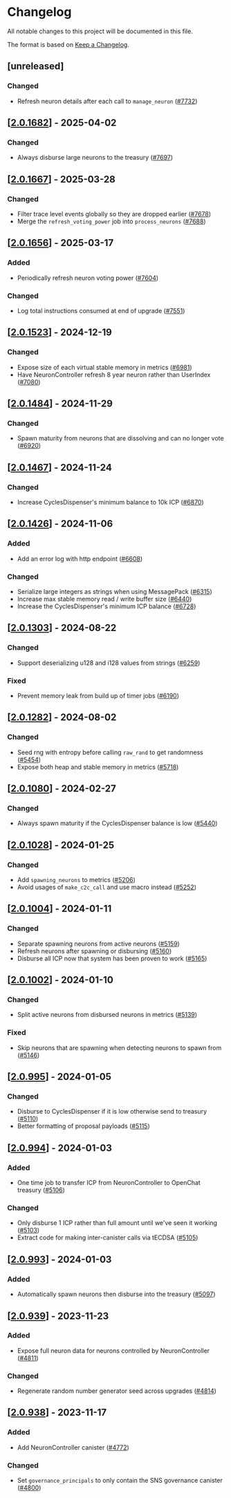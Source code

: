 # Changelog

All notable changes to this project will be documented in this file.

The format is based on [Keep a Changelog](https://keepachangelog.com/en/1.0.0/).

## [unreleased]

### Changed

- Refresh neuron details after each call to `manage_neuron` ([#7732](https://github.com/open-chat-labs/open-chat/pull/7732))

## [[2.0.1682](https://github.com/open-chat-labs/open-chat/releases/tag/v2.0.1682-neuron_controller)] - 2025-04-02

### Changed

- Always disburse large neurons to the treasury ([#7697](https://github.com/open-chat-labs/open-chat/pull/7697))

## [[2.0.1667](https://github.com/open-chat-labs/open-chat/releases/tag/v2.0.1667-neuron_controller)] - 2025-03-28

### Changed

- Filter trace level events globally so they are dropped earlier ([#7678](https://github.com/open-chat-labs/open-chat/pull/7678))
- Merge the `refresh_voting_power` job into `process_neurons` ([#7688](https://github.com/open-chat-labs/open-chat/pull/7688))

## [[2.0.1656](https://github.com/open-chat-labs/open-chat/releases/tag/v2.0.1656-neuron_controller)] - 2025-03-17

### Added

- Periodically refresh neuron voting power ([#7604](https://github.com/open-chat-labs/open-chat/pull/7604))

### Changed

- Log total instructions consumed at end of upgrade ([#7551](https://github.com/open-chat-labs/open-chat/pull/7551))

## [[2.0.1523](https://github.com/open-chat-labs/open-chat/releases/tag/v2.0.1523-neuron_controller)] - 2024-12-19

### Changed

- Expose size of each virtual stable memory in metrics ([#6981](https://github.com/open-chat-labs/open-chat/pull/6981))
- Have NeuronController refresh 8 year neuron rather than UserIndex ([#7080](https://github.com/open-chat-labs/open-chat/pull/7080))

## [[2.0.1484](https://github.com/open-chat-labs/open-chat/releases/tag/v2.0.1484-neuron_controller)] - 2024-11-29

### Changed

- Spawn maturity from neurons that are dissolving and can no longer vote ([#6920](https://github.com/open-chat-labs/open-chat/pull/6920))

## [[2.0.1467](https://github.com/open-chat-labs/open-chat/releases/tag/v2.0.1467-neuron_controller)] - 2024-11-24

### Changed

- Increase CyclesDispenser's minimum balance to 10k ICP ([#6870](https://github.com/open-chat-labs/open-chat/pull/6870))

## [[2.0.1426](https://github.com/open-chat-labs/open-chat/releases/tag/v2.0.1426-neuron_controller)] - 2024-11-06

### Added

- Add an error log with http endpoint ([#6608](https://github.com/open-chat-labs/open-chat/pull/6608))

### Changed

- Serialize large integers as strings when using MessagePack ([#6315](https://github.com/open-chat-labs/open-chat/pull/6315))
- Increase max stable memory read / write buffer size ([#6440](https://github.com/open-chat-labs/open-chat/pull/6440))
- Increase the CyclesDispenser's minimum ICP balance ([#6728](https://github.com/open-chat-labs/open-chat/pull/6728))

## [[2.0.1303](https://github.com/open-chat-labs/open-chat/releases/tag/v2.0.1303-neuron_controller)] - 2024-08-22

### Changed

- Support deserializing u128 and i128 values from strings ([#6259](https://github.com/open-chat-labs/open-chat/pull/6259))

### Fixed

- Prevent memory leak from build up of timer jobs ([#6190](https://github.com/open-chat-labs/open-chat/pull/6190))

## [[2.0.1282](https://github.com/open-chat-labs/open-chat/releases/tag/v2.0.1282-neuron_controller)] - 2024-08-02

### Changed

- Seed rng with entropy before calling `raw_rand` to get randomness ([#5454](https://github.com/open-chat-labs/open-chat/pull/5454))
- Expose both heap and stable memory in metrics ([#5718](https://github.com/open-chat-labs/open-chat/pull/5718))

## [[2.0.1080](https://github.com/open-chat-labs/open-chat/releases/tag/v2.0.1080-neuron_controller)] - 2024-02-27

### Changed

- Always spawn maturity if the CyclesDispenser balance is low ([#5440](https://github.com/open-chat-labs/open-chat/pull/5440))

## [[2.0.1028](https://github.com/open-chat-labs/open-chat/releases/tag/v2.0.1028-neuron_controller)] - 2024-01-25

### Changed

- Add `spawning_neurons` to metrics ([#5206](https://github.com/open-chat-labs/open-chat/pull/5206))
- Avoid usages of `make_c2c_call` and use macro instead ([#5252](https://github.com/open-chat-labs/open-chat/pull/5252))

## [[2.0.1004](https://github.com/open-chat-labs/open-chat/releases/tag/v2.0.1004-neuron_controller)] - 2024-01-11

### Changed

- Separate spawning neurons from active neurons ([#5159](https://github.com/open-chat-labs/open-chat/pull/5159))
- Refresh neurons after spawning or disbursing ([#5160](https://github.com/open-chat-labs/open-chat/pull/5160))
- Disburse all ICP now that system has been proven to work ([#5165](https://github.com/open-chat-labs/open-chat/pull/5165))

## [[2.0.1002](https://github.com/open-chat-labs/open-chat/releases/tag/v2.0.1002-neuron_controller)] - 2024-01-10

### Changed

- Split active neurons from disbursed neurons in metrics ([#5139](https://github.com/open-chat-labs/open-chat/pull/5139))

### Fixed

- Skip neurons that are spawning when detecting neurons to spawn from ([#5146](https://github.com/open-chat-labs/open-chat/pull/5146))

## [[2.0.995](https://github.com/open-chat-labs/open-chat/releases/tag/v2.0.995-neuron_controller)] - 2024-01-05

### Changed

- Disburse to CyclesDispenser if it is low otherwise send to treasury ([#5110](https://github.com/open-chat-labs/open-chat/pull/5110))
- Better formatting of proposal payloads ([#5115](https://github.com/open-chat-labs/open-chat/pull/5115))

## [[2.0.994](https://github.com/open-chat-labs/open-chat/releases/tag/v2.0.994-neuron_controller)] - 2024-01-03

### Added

- One time job to transfer ICP from NeuronController to OpenChat treasury ([#5106](https://github.com/open-chat-labs/open-chat/pull/5106))

### Changed

- Only disburse 1 ICP rather than full amount until we've seen it working ([#5103](https://github.com/open-chat-labs/open-chat/pull/5103))
- Extract code for making inter-canister calls via tECDSA ([#5105](https://github.com/open-chat-labs/open-chat/pull/5105))

## [[2.0.993](https://github.com/open-chat-labs/open-chat/releases/tag/v2.0.993-neuron_controller)] - 2024-01-03

### Added

- Automatically spawn neurons then disburse into the treasury ([#5097](https://github.com/open-chat-labs/open-chat/pull/5097))

## [[2.0.939](https://github.com/open-chat-labs/open-chat/releases/tag/v2.0.939-neuron_controller)] - 2023-11-23

### Added

- Expose full neuron data for neurons controlled by NeuronController ([#4811](https://github.com/open-chat-labs/open-chat/pull/4811))

### Changed

- Regenerate random number generator seed across upgrades ([#4814](https://github.com/open-chat-labs/open-chat/pull/4814))

## [[2.0.938](https://github.com/open-chat-labs/open-chat/releases/tag/v2.0.938-neuron_controller)] - 2023-11-17

### Added

- Add NeuronController canister ([#4772](https://github.com/open-chat-labs/open-chat/pull/4772))

### Changed

- Set `governance_principals` to only contain the SNS governance canister ([#4800](https://github.com/open-chat-labs/open-chat/pull/4800))
